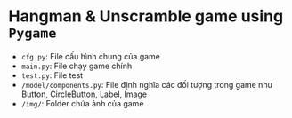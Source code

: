 # Hangman & Unscramble game using `Pygame`
- `cfg.py`: File cấu hình chung của game
- `main.py`: File chạy game chính
- `test.py`: File test
- `/model/components.py`: File định nghĩa các đối tượng trong game như Button, CircleButton, Label, Image
- `/img/`: Folder chứa ảnh của game